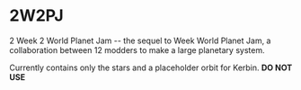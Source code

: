 # 2W2PJ
2 Week 2 World Planet Jam -- the sequel to Week World Planet Jam, a collaboration between 12 modders to make a large planetary system.

Currently contains only the stars and a placeholder orbit for Kerbin.
**DO NOT USE**
